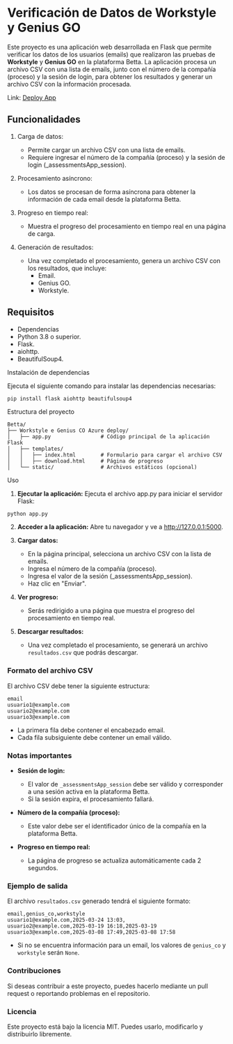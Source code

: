 # Verificación de Datos de Workstyle y Genius GO
Este proyecto es una aplicación web desarrollada en Flask que permite verificar los datos de los usuarios (emails) que realizaron las pruebas de **Workstyle** y **Genius GO** en la plataforma Betta. La aplicación procesa un archivo CSV con una lista de emails, junto con el número de la compañía (proceso) y la sesión de login, para obtener los resultados y generar un archivo CSV con la información procesada.

Link:
[Deploy App](betta-workstyle-geniusco-h3btaedgasdtbwgj.canadacentral-01.azurewebsites.net)

## Funcionalidades
1. Carga de datos:

    - Permite cargar un archivo CSV con una lista de emails.
    - Requiere ingresar el número de la compañía (proceso) y la sesión de login (_assessmentsApp_session).

2. Procesamiento asíncrono:

    - Los datos se procesan de forma asíncrona para obtener la información de cada email desde la plataforma Betta.

3. Progreso en tiempo real:

    - Muestra el progreso del procesamiento en tiempo real en una página de carga.

4. Generación de resultados:

    - Una vez completado el procesamiento, genera un archivo CSV con los resultados, que incluye:
        - Email.
        - Genius GO.
        - Workstyle.

## Requisitos
- Dependencias
- Python 3.8 o superior.
- Flask.
- aiohttp.
- BeautifulSoup4.

Instalación de dependencias

Ejecuta el siguiente comando para instalar las dependencias necesarias:

``` py
pip install flask aiohttp beautifulsoup4
```

Estructura del proyecto

```
Betta/
├── Workstyle e Genius CO Azure deploy/
│   ├── app.py                # Código principal de la aplicación Flask
│   ├── templates/
│   │   ├── index.html        # Formulario para cargar el archivo CSV
│   │   ├── download.html     # Página de progreso
│   └── static/               # Archivos estáticos (opcional)
```

Uso

1. **Ejecutar la aplicación:** Ejecuta el archivo app.py para iniciar el servidor Flask:

```
python app.py
```

2. **Acceder a la aplicación:** Abre tu navegador y ve a http://127.0.0.1:5000.

3. **Cargar datos:**
    - En la página principal, selecciona un archivo CSV con la lista de emails.
    - Ingresa el número de la compañía (proceso).
    - Ingresa el valor de la sesión (_assessmentsApp_session).
    - Haz clic en "Enviar".

4. **Ver progreso:**

    - Serás redirigido a una página que muestra el progreso del procesamiento en tiempo real.

5. **Descargar resultados:**

    - Una vez completado el procesamiento, se generará un archivo ``resultados.csv`` que podrás descargar.

### Formato del archivo CSV
El archivo CSV debe tener la siguiente estructura:

```
email
usuario1@example.com
usuario2@example.com
usuario3@example.com
```

- La primera fila debe contener el encabezado email.
- Cada fila subsiguiente debe contener un email válido.

### **Notas importantes**
- **Sesión de login:**

    - El valor de ``_assessmentsApp_session`` debe ser válido y corresponder a una sesión activa en la plataforma Betta.
    - Si la sesión expira, el procesamiento fallará.
- **Número de la compañía (proceso):**

    - Este valor debe ser el identificador único de la compañía en la plataforma Betta.
- **Progreso en tiempo real:**

    - La página de progreso se actualiza automáticamente cada 2 segundos.

### Ejemplo de salida
El archivo ``resultados.csv`` generado tendrá el siguiente formato:

```
email,genius_co,workstyle
usuario1@example.com,2025-03-24 13:03,
usuario2@example.com,2025-03-19 16:18,2025-03-19 
usuario3@example.com,2025-03-08 17:49,2025-03-08 17:58

```

- Si no se encuentra información para un email, los valores de ``genius_co`` y ``workstyle`` serán ``None``.

### Contribuciones
Si deseas contribuir a este proyecto, puedes hacerlo mediante un pull request o reportando problemas en el repositorio.

### Licencia
Este proyecto está bajo la licencia MIT. Puedes usarlo, modificarlo y distribuirlo libremente.

